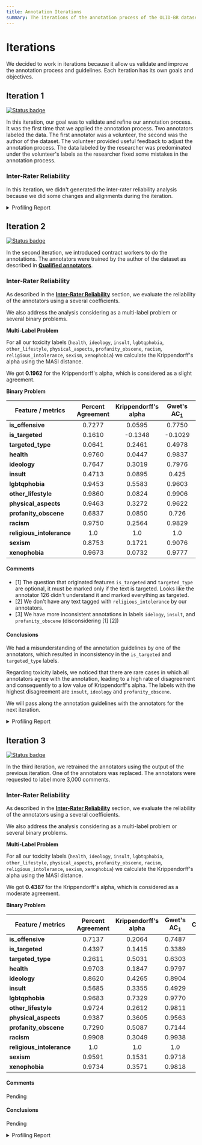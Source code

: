 ```yaml
---
title: Annotation Iterations
summary: The iterations of the annotation process of the OLID-BR dataset.
---
```


# Iterations

We decided to work in iterations because it allow us validate and improve the annotation process and guidelines. Each iteration has its own goals and objectives.

## Iteration 1

[![Status badge](https://img.shields.io/badge/Status-Finished-blue.svg)](https://shields.io/)

In this iteration, our goal was to validate and refine our annotation process. It was the first time that we applied the annotation process. Two annotators labeled the data. The first annotator was a volunteer, the second was the author of the dataset. The volunteer provided useful feedback to adjust the annotation process. The data labeled by the researcher was predominated under the volunteer's labels as the researcher fixed some mistakes in the annotation process.

### Inter-Rater Reliability

In this iteration, we didn't generated the inter-rater reliability analysis because we did some changes and alignments during the iteration.

<details><summary>Profiling Report</summary>

<iframe width=100% height=500 frameBorder=0 src="../reports/olidbr_pilot.html"></iframe>

</details>

## Iteration 2

[![Status badge](https://img.shields.io/badge/Status-Finished-blue.svg)](https://shields.io/)

In the second iteration, we introduced contract workers to do the annotations. The annotators were trained by the author of the dataset as described in [**Qualified annotators**](qualified-annotators.en.md).

### Inter-Rater Reliability

As described in the [**Inter-Rater Reliability**](inter-rater-reliability.en.md) section, we evaluate the reliability of the annotators using a several coefficients.

We also address the analysis considering as a multi-label problem or several binary problems.

**Multi-Label Problem**

For all our toxicity labels (`health`, `ideology`, `insult`, `lgbtqphobia`, `other_lifestyle`, `physical_aspects`, `profanity_obscene`, `racism`, `religious_intolerance`, `sexism`, `xenophobia`) we calculate the Krippendorff's alpha using the MASI distance.

We got **0.1962** for the Krippendorff's alpha, which is considered as a slight agreement.

**Binary Problem**

| Feature / metrics          | Percent Agreement | Krippendorff's alpha | Gwet's AC<sub>1</sub> | Comments |
| -------------------------- | :---------------: | :------------------: | :--------: | -------- |
| **is\_offensive**          | 0.7277            | 0.0595               | 0.7750     | |
| **is\_targeted**           | 0.1610            | \-0.1348             | \-0.1029   | [1] |
| **targeted\_type**         | 0.0641            | 0.2461               | 0.4978     | [1] |
| **health**                 | 0.9760            | 0.0447               | 0.9837     | |
| **ideology**               | 0.7647            | 0.3019               | 0.7976     | [3] |
| **insult**                 | 0.4713            | 0.0895               | 0.425      | [3] |
| **lgbtqphobia**            | 0.9453            | 0.5583               | 0.9603     | |
| **other\_lifestyle**       | 0.9860            | 0.0824               | 0.9906     | |
| **physical\_aspects**      | 0.9463            | 0.3272               | 0.9622     | |
| **profanity\_obscene**     | 0.6837            | 0.0850               | 0.726      | [3] |
| **racism**                 | 0.9750            | 0.2564               | 0.9829     | |
| **religious\_intolerance** | 1.0               | 1.0                  | 1.0        | [2] |
| **sexism**                 | 0.8753            | 0.1721               | 0.9076     | |
| **xenophobia**             | 0.9673            | 0.0732               | 0.9777     | |

#### Comments

- [1] The question that originated features `is_targeted` and `targeted_type` are optional, it must be marked only if the text is targeted. Looks like the annotator 126 didn't understand it and marked everything as targeted.
- [2] We don't have any text tagged with `religious_intolerance` by our annotators.
- [3] We have more inconsistent annotations in labels `idelogy`, `insult`, and `profanity_obscene` (disconsidering [1] [2])

#### Conclusions

We had a misunderstanding of the annotation guidelines by one of the annotators, which resulted in inconsistency in the `is_targeted` and `targeted_type` labels.

Regarding toxicity labels, we noticed that there are rare cases in which all annotators agree with the annotation, leading to a high rate of disagreement and consequently to a low value of Krippendorff's alpha. The labels with the highest disagreement are `insult`, `ideology` and `profanity_obscene`.

We will pass along the annotation guidelines with the annotators for the next iteration.

<details><summary>Profiling Report</summary>

<iframe width=100% height=500 frameBorder=0 src="../reports/olidbr_pilot_2.html"></iframe>

</details>

## Iteration 3

[![Status badge](https://img.shields.io/badge/Status-In%20Progress-yellow.svg)](https://shields.io/)

In the third iteration, we retrained the annotators using the output of the previous iteration. One of the annotators was replaced. The annotators were requested to label more 3,000 comments.

### Inter-Rater Reliability

As described in the [**Inter-Rater Reliability**](inter-rater-reliability.en.md) section, we evaluate the reliability of the annotators using a several coefficients.

We also address the analysis considering as a multi-label problem or several binary problems.

**Multi-Label Problem**

For all our toxicity labels (`health`, `ideology`, `insult`, `lgbtqphobia`, `other_lifestyle`, `physical_aspects`, `profanity_obscene`, `racism`, `religious_intolerance`, `sexism`, `xenophobia`) we calculate the Krippendorff's alpha using the MASI distance.

We got **0.4387** for the Krippendorff's alpha, which is considered as a moderate agreement.

**Binary Problem**

| Feature / metrics          | Percent Agreement | Krippendorff's alpha | Gwet's AC<sub>1</sub> | Comments |
| -------------------------- | :---------------: | :------------------: | :--------: | -------- |
| **is\_offensive**          | 0.7137            | 0.2064               | 0.7487     | |
| **is\_targeted**           | 0.4397            | 0.1415               | 0.3389     | |
| **targeted\_type**         | 0.2611            | 0.5031               | 0.6303     | |
| **health**                 | 0.9703            | 0.1847               | 0.9797     | |
| **ideology**               | 0.8620            | 0.4265               | 0.8904     | |
| **insult**                 | 0.5685            | 0.3355               | 0.4929     | |
| **lgbtqphobia**            | 0.9683            | 0.7329               | 0.9770     | |
| **other\_lifestyle**       | 0.9724            | 0.2612               | 0.9811     | |
| **physical\_aspects**      | 0.9387            | 0.3605               | 0.9563     | |
| **profanity\_obscene**     | 0.7290            | 0.5087               | 0.7144     | |
| **racism**                 | 0.9908            | 0.3049               | 0.9938     | |
| **religious\_intolerance** | 1.0               | 1.0                  | 1.0        | |
| **sexism**                 | 0.9591            | 0.1531               | 0.9718     | |
| **xenophobia**             | 0.9734            | 0.3571               | 0.9818     | |

#### Comments

Pending

#### Conclusions

Pending

<details><summary>Profiling Report</summary>

<iframe width=100% height=500 frameBorder=0 src="../reports/olidbr_pilot_3.html"></iframe>

</details>
